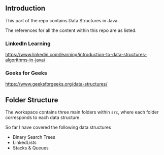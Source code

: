## Introduction

This part of the repo contains Data Structures in Java. 

The references for all the content within this repo are as listed.


### LinkedIn Learning
https://www.linkedin.com/learning/introduction-to-data-structures-algorithms-in-java/


### Geeks for Geeks 
https://www.geeksforgeeks.org/data-structures/



## Folder Structure

The workspace contains three main folders within `src`, where each folder corresponds to each data structure.

So far I have covered the following data structures
- Binary Search Trees
- LinkedLists
- Stacks & Queues

